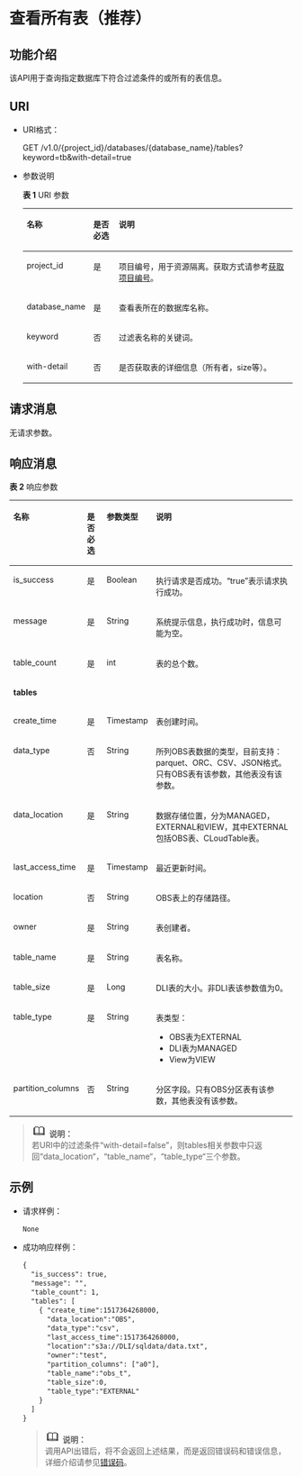 # 查看所有表（推荐）<a name="dli_02_0105"></a>

## 功能介绍<a name="s7f2609ef76ce4357a84b159e44d00781"></a>

该API用于查询指定数据库下符合过滤条件的或所有的表信息。

## URI<a name="se10f64ce4de2477d9996287115b600b1"></a>

-   URI格式：

    GET /v1.0/\{project\_id\}/databases/\{database\_name\}/tables?keyword=tb&with-detail=true

-   参数说明

    **表 1**  URI 参数

    <a name="zh-cn_topic_0069077902_table9389911"></a>
    <table><thead align="left"><tr id="zh-cn_topic_0069077902_row54504408"><th class="cellrowborder" valign="top" width="16%" id="mcps1.2.4.1.1"><p id="a8458749b29894d3fb004a6140c9eed06"><a name="a8458749b29894d3fb004a6140c9eed06"></a><a name="a8458749b29894d3fb004a6140c9eed06"></a>名称</p>
    </th>
    <th class="cellrowborder" valign="top" width="10%" id="mcps1.2.4.1.2"><p id="ab6639d8fdb38425c8734ebe8fd002745"><a name="ab6639d8fdb38425c8734ebe8fd002745"></a><a name="ab6639d8fdb38425c8734ebe8fd002745"></a>是否必选</p>
    </th>
    <th class="cellrowborder" valign="top" width="74%" id="mcps1.2.4.1.3"><p id="zh-cn_topic_0069077902_p172651633147"><a name="zh-cn_topic_0069077902_p172651633147"></a><a name="zh-cn_topic_0069077902_p172651633147"></a>说明</p>
    </th>
    </tr>
    </thead>
    <tbody><tr id="row137651841194120"><td class="cellrowborder" valign="top" width="16%" headers="mcps1.2.4.1.1 "><p id="zh-cn_topic_0069077803_p43412436"><a name="zh-cn_topic_0069077803_p43412436"></a><a name="zh-cn_topic_0069077803_p43412436"></a>project_id</p>
    </td>
    <td class="cellrowborder" valign="top" width="10%" headers="mcps1.2.4.1.2 "><p id="zh-cn_topic_0069077803_p26746391"><a name="zh-cn_topic_0069077803_p26746391"></a><a name="zh-cn_topic_0069077803_p26746391"></a>是</p>
    </td>
    <td class="cellrowborder" valign="top" width="74%" headers="mcps1.2.4.1.3 "><p id="zh-cn_topic_0069077803_p18974100"><a name="zh-cn_topic_0069077803_p18974100"></a><a name="zh-cn_topic_0069077803_p18974100"></a>项目编号，用于资源隔离。获取方式请参考<a href="获取项目编号.md">获取项目编号</a>。</p>
    </td>
    </tr>
    <tr id="zh-cn_topic_0069077902_row48387156"><td class="cellrowborder" valign="top" width="16%" headers="mcps1.2.4.1.1 "><p id="zh-cn_topic_0069077902_p27045553"><a name="zh-cn_topic_0069077902_p27045553"></a><a name="zh-cn_topic_0069077902_p27045553"></a>database_name</p>
    </td>
    <td class="cellrowborder" valign="top" width="10%" headers="mcps1.2.4.1.2 "><p id="zh-cn_topic_0069077902_p43206166"><a name="zh-cn_topic_0069077902_p43206166"></a><a name="zh-cn_topic_0069077902_p43206166"></a>是</p>
    </td>
    <td class="cellrowborder" valign="top" width="74%" headers="mcps1.2.4.1.3 "><p id="p3742145010314"><a name="p3742145010314"></a><a name="p3742145010314"></a>查看表所在的数据库名称。</p>
    </td>
    </tr>
    <tr id="zh-cn_topic_0069077902_row23238289"><td class="cellrowborder" valign="top" width="16%" headers="mcps1.2.4.1.1 "><p id="zh-cn_topic_0069077902_p3253234"><a name="zh-cn_topic_0069077902_p3253234"></a><a name="zh-cn_topic_0069077902_p3253234"></a>keyword</p>
    </td>
    <td class="cellrowborder" valign="top" width="10%" headers="mcps1.2.4.1.2 "><p id="zh-cn_topic_0069077902_p62185433"><a name="zh-cn_topic_0069077902_p62185433"></a><a name="zh-cn_topic_0069077902_p62185433"></a>否</p>
    </td>
    <td class="cellrowborder" valign="top" width="74%" headers="mcps1.2.4.1.3 "><p id="zh-cn_topic_0069077902_p3855275"><a name="zh-cn_topic_0069077902_p3855275"></a><a name="zh-cn_topic_0069077902_p3855275"></a>过滤表名称的关键词。</p>
    </td>
    </tr>
    <tr id="row01813192811"><td class="cellrowborder" valign="top" width="16%" headers="mcps1.2.4.1.1 "><p id="p10192031182812"><a name="p10192031182812"></a><a name="p10192031182812"></a>with-detail</p>
    </td>
    <td class="cellrowborder" valign="top" width="10%" headers="mcps1.2.4.1.2 "><p id="p131993119287"><a name="p131993119287"></a><a name="p131993119287"></a>否</p>
    </td>
    <td class="cellrowborder" valign="top" width="74%" headers="mcps1.2.4.1.3 "><p id="p11207314286"><a name="p11207314286"></a><a name="p11207314286"></a>是否获取表的详细信息（所有者，size等）。</p>
    </td>
    </tr>
    </tbody>
    </table>


## 请求消息<a name="s8cae0d99468d48bf87e3d8d1c203d620"></a>

无请求参数。

## 响应消息<a name="s7cabf81dadd44774acfb66ac5fa1380b"></a>

**表 2**  响应参数

<a name="zh-cn_topic_0069077902_table35569146"></a>
<table><thead align="left"><tr id="zh-cn_topic_0069077902_row23983098"><th class="cellrowborder" valign="top" width="12.871287128712872%" id="mcps1.2.5.1.1"><p id="a0184bd526dfb42038b3db4f12de3d6d8"><a name="a0184bd526dfb42038b3db4f12de3d6d8"></a><a name="a0184bd526dfb42038b3db4f12de3d6d8"></a>名称</p>
</th>
<th class="cellrowborder" valign="top" width="7.920792079207921%" id="mcps1.2.5.1.2"><p id="a27a9819d4d8141ad98b8893312a3b03f"><a name="a27a9819d4d8141ad98b8893312a3b03f"></a><a name="a27a9819d4d8141ad98b8893312a3b03f"></a>是否必选</p>
</th>
<th class="cellrowborder" valign="top" width="9.900990099009901%" id="mcps1.2.5.1.3"><p id="a77f706449efc4f24b778ed2b7b860c69"><a name="a77f706449efc4f24b778ed2b7b860c69"></a><a name="a77f706449efc4f24b778ed2b7b860c69"></a>参数类型</p>
</th>
<th class="cellrowborder" valign="top" width="69.3069306930693%" id="mcps1.2.5.1.4"><p id="a4f8cac6b5814498ab46cae6c1db07e8d"><a name="a4f8cac6b5814498ab46cae6c1db07e8d"></a><a name="a4f8cac6b5814498ab46cae6c1db07e8d"></a>说明</p>
</th>
</tr>
</thead>
<tbody><tr id="zh-cn_topic_0069077902_row6962642"><td class="cellrowborder" valign="top" width="12.871287128712872%" headers="mcps1.2.5.1.1 "><p id="zh-cn_topic_0069077902_p27103168"><a name="zh-cn_topic_0069077902_p27103168"></a><a name="zh-cn_topic_0069077902_p27103168"></a>is_success</p>
</td>
<td class="cellrowborder" valign="top" width="7.920792079207921%" headers="mcps1.2.5.1.2 "><p id="zh-cn_topic_0069077902_p47873010"><a name="zh-cn_topic_0069077902_p47873010"></a><a name="zh-cn_topic_0069077902_p47873010"></a>是</p>
</td>
<td class="cellrowborder" valign="top" width="9.900990099009901%" headers="mcps1.2.5.1.3 "><p id="zh-cn_topic_0069077902_p52508625"><a name="zh-cn_topic_0069077902_p52508625"></a><a name="zh-cn_topic_0069077902_p52508625"></a>Boolean</p>
</td>
<td class="cellrowborder" valign="top" width="69.3069306930693%" headers="mcps1.2.5.1.4 "><p id="p3346192311417"><a name="p3346192311417"></a><a name="p3346192311417"></a>执行请求是否成功。<span class="parmvalue" id="parmvalue150180616947"><a name="parmvalue150180616947"></a><a name="parmvalue150180616947"></a>“true”</span>表示请求执行成功。</p>
</td>
</tr>
<tr id="zh-cn_topic_0069077902_row26735465"><td class="cellrowborder" valign="top" width="12.871287128712872%" headers="mcps1.2.5.1.1 "><p id="zh-cn_topic_0069077902_p18089046"><a name="zh-cn_topic_0069077902_p18089046"></a><a name="zh-cn_topic_0069077902_p18089046"></a>message</p>
</td>
<td class="cellrowborder" valign="top" width="7.920792079207921%" headers="mcps1.2.5.1.2 "><p id="zh-cn_topic_0069077902_p55926603"><a name="zh-cn_topic_0069077902_p55926603"></a><a name="zh-cn_topic_0069077902_p55926603"></a>是</p>
</td>
<td class="cellrowborder" valign="top" width="9.900990099009901%" headers="mcps1.2.5.1.3 "><p id="zh-cn_topic_0069077902_p33761009"><a name="zh-cn_topic_0069077902_p33761009"></a><a name="zh-cn_topic_0069077902_p33761009"></a>String</p>
</td>
<td class="cellrowborder" valign="top" width="69.3069306930693%" headers="mcps1.2.5.1.4 "><p id="p4346723111420"><a name="p4346723111420"></a><a name="p4346723111420"></a>系统提示信息，执行成功时，信息可能为空。</p>
</td>
</tr>
<tr id="zh-cn_topic_0069077902_row49931759"><td class="cellrowborder" valign="top" width="12.871287128712872%" headers="mcps1.2.5.1.1 "><p id="zh-cn_topic_0069077902_p17940710"><a name="zh-cn_topic_0069077902_p17940710"></a><a name="zh-cn_topic_0069077902_p17940710"></a>table_count</p>
</td>
<td class="cellrowborder" valign="top" width="7.920792079207921%" headers="mcps1.2.5.1.2 "><p id="zh-cn_topic_0069077902_p43911368"><a name="zh-cn_topic_0069077902_p43911368"></a><a name="zh-cn_topic_0069077902_p43911368"></a>是</p>
</td>
<td class="cellrowborder" valign="top" width="9.900990099009901%" headers="mcps1.2.5.1.3 "><p id="zh-cn_topic_0069077902_p51071"><a name="zh-cn_topic_0069077902_p51071"></a><a name="zh-cn_topic_0069077902_p51071"></a>int</p>
</td>
<td class="cellrowborder" valign="top" width="69.3069306930693%" headers="mcps1.2.5.1.4 "><p id="zh-cn_topic_0069077902_p4136819"><a name="zh-cn_topic_0069077902_p4136819"></a><a name="zh-cn_topic_0069077902_p4136819"></a>表的总个数。</p>
</td>
</tr>
<tr id="zh-cn_topic_0069077902_row37231375"><td class="cellrowborder" colspan="4" valign="top" headers="mcps1.2.5.1.1 mcps1.2.5.1.2 mcps1.2.5.1.3 mcps1.2.5.1.4 "><p id="zh-cn_topic_0069077902_p62951400"><a name="zh-cn_topic_0069077902_p62951400"></a><a name="zh-cn_topic_0069077902_p62951400"></a><strong id="b10351538193415"><a name="b10351538193415"></a><a name="b10351538193415"></a>tables</strong></p>
</td>
</tr>
<tr id="row6296920173020"><td class="cellrowborder" valign="top" width="12.871287128712872%" headers="mcps1.2.5.1.1 "><p id="p829618203306"><a name="p829618203306"></a><a name="p829618203306"></a>create_time</p>
</td>
<td class="cellrowborder" valign="top" width="7.920792079207921%" headers="mcps1.2.5.1.2 "><p id="p9296320193015"><a name="p9296320193015"></a><a name="p9296320193015"></a>是</p>
</td>
<td class="cellrowborder" valign="top" width="9.900990099009901%" headers="mcps1.2.5.1.3 "><p id="p14296122019308"><a name="p14296122019308"></a><a name="p14296122019308"></a>Timestamp</p>
</td>
<td class="cellrowborder" valign="top" width="69.3069306930693%" headers="mcps1.2.5.1.4 "><p id="p42966203309"><a name="p42966203309"></a><a name="p42966203309"></a>表创建时间。</p>
</td>
</tr>
<tr id="row321158893927"><td class="cellrowborder" valign="top" width="12.871287128712872%" headers="mcps1.2.5.1.1 "><p id="p2568988893931"><a name="p2568988893931"></a><a name="p2568988893931"></a>data_type</p>
</td>
<td class="cellrowborder" valign="top" width="7.920792079207921%" headers="mcps1.2.5.1.2 "><p id="p50620193931"><a name="p50620193931"></a><a name="p50620193931"></a>否</p>
</td>
<td class="cellrowborder" valign="top" width="9.900990099009901%" headers="mcps1.2.5.1.3 "><p id="p4100229093931"><a name="p4100229093931"></a><a name="p4100229093931"></a>String</p>
</td>
<td class="cellrowborder" valign="top" width="69.3069306930693%" headers="mcps1.2.5.1.4 "><p id="p3285115593931"><a name="p3285115593931"></a><a name="p3285115593931"></a>所列OBS表数据的类型，目前支持：parquet、ORC、CSV、JSON格式。只有OBS表有该参数，其他表没有该参数。</p>
</td>
</tr>
<tr id="row2852936193019"><td class="cellrowborder" valign="top" width="12.871287128712872%" headers="mcps1.2.5.1.1 "><p id="p20852136183011"><a name="p20852136183011"></a><a name="p20852136183011"></a>data_location</p>
</td>
<td class="cellrowborder" valign="top" width="7.920792079207921%" headers="mcps1.2.5.1.2 "><p id="p19852153623014"><a name="p19852153623014"></a><a name="p19852153623014"></a>是</p>
</td>
<td class="cellrowborder" valign="top" width="9.900990099009901%" headers="mcps1.2.5.1.3 "><p id="p88521336113011"><a name="p88521336113011"></a><a name="p88521336113011"></a>String</p>
</td>
<td class="cellrowborder" valign="top" width="69.3069306930693%" headers="mcps1.2.5.1.4 "><p id="p1085215360303"><a name="p1085215360303"></a><a name="p1085215360303"></a>数据存储位置，分为MANAGED，EXTERNAL和VIEW，其中EXTERNAL包括OBS表、CLoudTable表。</p>
</td>
</tr>
<tr id="row163531832163018"><td class="cellrowborder" valign="top" width="12.871287128712872%" headers="mcps1.2.5.1.1 "><p id="p7353232153010"><a name="p7353232153010"></a><a name="p7353232153010"></a>last_access_time</p>
</td>
<td class="cellrowborder" valign="top" width="7.920792079207921%" headers="mcps1.2.5.1.2 "><p id="p103532032103015"><a name="p103532032103015"></a><a name="p103532032103015"></a>是</p>
</td>
<td class="cellrowborder" valign="top" width="9.900990099009901%" headers="mcps1.2.5.1.3 "><p id="p9353532183012"><a name="p9353532183012"></a><a name="p9353532183012"></a>Timestamp</p>
</td>
<td class="cellrowborder" valign="top" width="69.3069306930693%" headers="mcps1.2.5.1.4 "><p id="p735413213016"><a name="p735413213016"></a><a name="p735413213016"></a>最近更新时间。</p>
</td>
</tr>
<tr id="row461162915304"><td class="cellrowborder" valign="top" width="12.871287128712872%" headers="mcps1.2.5.1.1 "><p id="p1361192916301"><a name="p1361192916301"></a><a name="p1361192916301"></a>location</p>
</td>
<td class="cellrowborder" valign="top" width="7.920792079207921%" headers="mcps1.2.5.1.2 "><p id="p16611929143013"><a name="p16611929143013"></a><a name="p16611929143013"></a>否</p>
</td>
<td class="cellrowborder" valign="top" width="9.900990099009901%" headers="mcps1.2.5.1.3 "><p id="p261529143012"><a name="p261529143012"></a><a name="p261529143012"></a>String</p>
</td>
<td class="cellrowborder" valign="top" width="69.3069306930693%" headers="mcps1.2.5.1.4 "><p id="p1761152916309"><a name="p1761152916309"></a><a name="p1761152916309"></a>OBS表上的存储路径。</p>
</td>
</tr>
<tr id="row4839142453020"><td class="cellrowborder" valign="top" width="12.871287128712872%" headers="mcps1.2.5.1.1 "><p id="p16839112419302"><a name="p16839112419302"></a><a name="p16839112419302"></a>owner</p>
</td>
<td class="cellrowborder" valign="top" width="7.920792079207921%" headers="mcps1.2.5.1.2 "><p id="p3839202412302"><a name="p3839202412302"></a><a name="p3839202412302"></a>是</p>
</td>
<td class="cellrowborder" valign="top" width="9.900990099009901%" headers="mcps1.2.5.1.3 "><p id="p1483952443010"><a name="p1483952443010"></a><a name="p1483952443010"></a>String</p>
</td>
<td class="cellrowborder" valign="top" width="69.3069306930693%" headers="mcps1.2.5.1.4 "><p id="p138391324153015"><a name="p138391324153015"></a><a name="p138391324153015"></a>表创建者。</p>
</td>
</tr>
<tr id="row178427163113"><td class="cellrowborder" valign="top" width="12.871287128712872%" headers="mcps1.2.5.1.1 "><p id="p128427115313"><a name="p128427115313"></a><a name="p128427115313"></a>table_name</p>
</td>
<td class="cellrowborder" valign="top" width="7.920792079207921%" headers="mcps1.2.5.1.2 "><p id="p118428123111"><a name="p118428123111"></a><a name="p118428123111"></a>是</p>
</td>
<td class="cellrowborder" valign="top" width="9.900990099009901%" headers="mcps1.2.5.1.3 "><p id="p08429113120"><a name="p08429113120"></a><a name="p08429113120"></a>String</p>
</td>
<td class="cellrowborder" valign="top" width="69.3069306930693%" headers="mcps1.2.5.1.4 "><p id="p18421113316"><a name="p18421113316"></a><a name="p18421113316"></a>表名称。</p>
</td>
</tr>
<tr id="row148781374318"><td class="cellrowborder" valign="top" width="12.871287128712872%" headers="mcps1.2.5.1.1 "><p id="p98783717316"><a name="p98783717316"></a><a name="p98783717316"></a>table_size</p>
</td>
<td class="cellrowborder" valign="top" width="7.920792079207921%" headers="mcps1.2.5.1.2 "><p id="p587816783115"><a name="p587816783115"></a><a name="p587816783115"></a>是</p>
</td>
<td class="cellrowborder" valign="top" width="9.900990099009901%" headers="mcps1.2.5.1.3 "><p id="p1087812714311"><a name="p1087812714311"></a><a name="p1087812714311"></a>Long</p>
</td>
<td class="cellrowborder" valign="top" width="69.3069306930693%" headers="mcps1.2.5.1.4 "><p id="p38781171316"><a name="p38781171316"></a><a name="p38781171316"></a>DLI表的大小。非DLI表该参数值为0。</p>
</td>
</tr>
<tr id="row9547131613111"><td class="cellrowborder" valign="top" width="12.871287128712872%" headers="mcps1.2.5.1.1 "><p id="p45478168313"><a name="p45478168313"></a><a name="p45478168313"></a>table_type</p>
</td>
<td class="cellrowborder" valign="top" width="7.920792079207921%" headers="mcps1.2.5.1.2 "><p id="p154731617312"><a name="p154731617312"></a><a name="p154731617312"></a>是</p>
</td>
<td class="cellrowborder" valign="top" width="9.900990099009901%" headers="mcps1.2.5.1.3 "><p id="p2054781610316"><a name="p2054781610316"></a><a name="p2054781610316"></a>String</p>
</td>
<td class="cellrowborder" valign="top" width="69.3069306930693%" headers="mcps1.2.5.1.4 "><p id="p1274488162347"><a name="p1274488162347"></a><a name="p1274488162347"></a>表类型：</p>
<a name="ul54699588162349"></a><a name="ul54699588162349"></a><ul id="ul54699588162349"><li>OBS表为EXTERNAL</li><li>DLI表为MANAGED</li><li>View为VIEW</li></ul>
</td>
</tr>
<tr id="row60272235154542"><td class="cellrowborder" valign="top" width="12.871287128712872%" headers="mcps1.2.5.1.1 "><p id="p32767381154542"><a name="p32767381154542"></a><a name="p32767381154542"></a>partition_columns</p>
</td>
<td class="cellrowborder" valign="top" width="7.920792079207921%" headers="mcps1.2.5.1.2 "><p id="p50030612154542"><a name="p50030612154542"></a><a name="p50030612154542"></a>否</p>
</td>
<td class="cellrowborder" valign="top" width="9.900990099009901%" headers="mcps1.2.5.1.3 "><p id="p31618987154542"><a name="p31618987154542"></a><a name="p31618987154542"></a>String</p>
</td>
<td class="cellrowborder" valign="top" width="69.3069306930693%" headers="mcps1.2.5.1.4 "><p id="p15927161154542"><a name="p15927161154542"></a><a name="p15927161154542"></a>分区字段。只有OBS分区表有该参数，其他表没有该参数。</p>
</td>
</tr>
</tbody>
</table>

>![](public_sys-resources/icon-note.gif) **说明：**   
>若URI中的过滤条件“with-detail=false”，则tables相关参数中只返回“data\_location“，“table\_name“，“table\_type“三个参数。  

## 示例<a name="section6600445715217"></a>

-   请求样例：

    ```
    None
    ```

-   成功响应样例：

    ```
    {
      "is_success": true,
      "message": "",
      "table_count": 1,
      "tables": [
        { "create_time":1517364268000,
          "data_location":"OBS",
          "data_type":"csv",
          "last_access_time":1517364268000,
          "location":"s3a://DLI/sqldata/data.txt",
          "owner":"test",     
          "partition_columns": ["a0"],
          "table_name":"obs_t",
          "table_size":0,
          "table_type":"EXTERNAL"
        }
      ]
    }
    ```

    >![](public_sys-resources/icon-note.gif) **说明：**   
    >调用API出错后，将不会返回上述结果，而是返回错误码和错误信息，详细介绍请参见[错误码](错误码.md)。  


